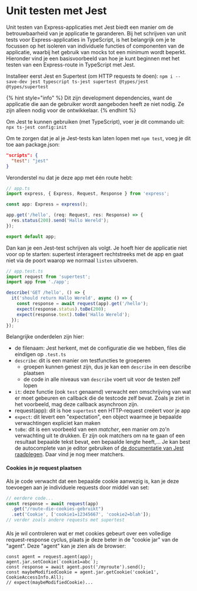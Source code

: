 # Unit testen met Jest

Unit testen van Express-applicaties met Jest biedt een manier om de betrouwbaarheid van je applicatie te garanderen. Bij het schrijven van unit tests voor Express-applicaties in TypeScript, is het belangrijk om je te focussen op het isoleren van individuele functies of componenten van de applicatie, waarbij het gebruik van mocks tot een minimum wordt beperkt. Hieronder vind je een basisvoorbeeld van hoe je kunt beginnen met het testen van een Express-route in TypeScript met Jest.

Installeer eerst Jest en Supertest (om HTTP requests te doen): `npm i --save-dev jest typescript ts-jest supertest @types/jest @types/supertest`

{% hint style="info" %}
Dit zijn development dependencies, want de applicatie die aan de gebruiker wordt aangeboden heeft ze niet nodig. Ze zijn alleen nodig voor de ontwikkelaar.
{% endhint %}

Om Jest te kunnen gebruiken (met TypeScript), voer je dit commando uit: `npx ts-jest config:init`

Om te zorgen dat je al je Jest-tests kan laten lopen met `npm test`, voeg je dit toe aan package.json:

```json
"scripts": {
  "test": "jest"
}
```

Veronderstel nu dat je deze app met één route hebt:

```typescript
// app.ts
import express, { Express, Request, Response } from 'express';

const app: Express = express();

app.get('/hello', (req: Request, res: Response) => {
  res.status(200).send('Hallo Wereld');
});

export default app;

```

Dan kan je een Jest-test schrijven als volgt. Je hoeft hier de applicatie niet voor op te starten: supertest interageert rechtstreeks met de app en gaat niet via de poort waarop we normaal `listen` uitvoeren.

```typescript
// app.test.ts
import request from 'supertest';
import app from './app';

describe('GET /hello', () => {
  it('should return Hallo Wereld', async () => {
    const response = await request(app).get('/hello');
    expect(response.status).toBe(200);
    expect(response.text).toBe('Hallo Wereld');
  });
});
```

Belangrijke onderdelen zijn hier:

* de filenaam: Jest herkent, met de configuratie die we hebben, files die eindigen op `.test.ts`
* `describe`: dit is een manier om testfuncties te groeperen
  * groepen kunnen genest zijn, dus je kan een `describe` in een describe plaatsen
  * de code in alle niveaus van `describe` voert uit voor de testen zelf lopen
* `it`: deze functie (ook `test` genaamd) verwacht een omschrijving van wat er moet gebeuren en callback die de testcode zelf bevat. Zoals je ziet in het voorbeeld, mag deze callback asynchroon zijn.
* request(app): dit is hoe `supertest` een HTTP-request creëert voor je app
* `expect`: dit levert een "expectation", een object waarmee je bepaalde verwachtingen expliciet kan maken
* `toBe`: dit is een voorbeeld van een _matcher_, een manier om zo'n verwachting uit te drukken. Er zijn ook matchers om na te gaan of een resultaat bepaalde tekst bevat, een bepaalde lengte heeft,... Je kan best de autocomplete van je editor gebruiken of [de documentatie van Jest raadplegen](https://jestjs.io/docs/using-matchers). Daar vind je nog meer matchers.

#### Cookies in je request plaatsen

Als je code verwacht dat een bepaalde cookie aanwezig is, kan je deze toevoegen aan je individuele requests door middel van set:

```typescript
// eerdere code...
const response = await request(app)
  .get("/route-die-cookies-gebruikt")
  .set('Cookie', ['cookie1=12345667', 'cookie2=blah']);
// verder zoals andere requests met supertest
```

####

Als je wil controleren wat er met cookies gebeurt over een volledige request-response cyclus, plaats je deze beter in de "cookie jar" van de "agent". Deze "agent" kan je zien als de browser:

```
const agent = request.agent(app);
agent.jar.setCookie(`cookie1=abc`);
const response = await agent.post('/myroute').send();
const maybeModifiedCookie = agent.jar.getCookie('cookie1', CookieAccessInfo.All);
// expect(maybeModifiedCookie)...
```
